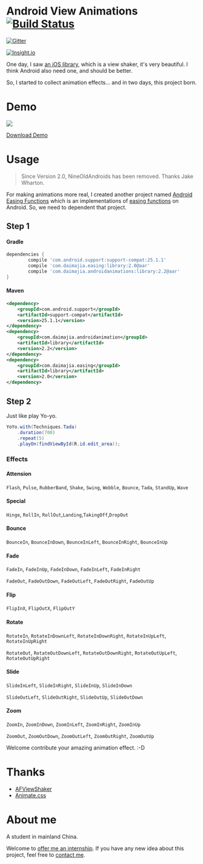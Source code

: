 # Android View Animations [![Build Status](https://travis-ci.org/daimajia/AndroidViewAnimations.svg)](https://travis-ci.org/daimajia/AndroidViewAnimations)

[![Gitter](https://badges.gitter.im/Join%20Chat.svg)](https://gitter.im/daimajia/AndroidViewAnimations?utm_source=badge&utm_medium=badge&utm_campaign=pr-badge&utm_content=badge)


[![Insight.io](https://insight.io/repoBadge/github.com/daimajia/AndroidViewAnimations)](https://insight.io/github.com/daimajia/AndroidViewAnimations)

One day, I saw [an iOS library](https://github.com/ArtFeel/AFViewShaker), which is a view shaker, it's very beautiful. I think Android also need one, and should be better.

So, I started to collect animation effects... and in two days, this project born.

# Demo

![](http://ww3.sinaimg.cn/mw690/610dc034gw1ej75mi2w77g20c30jb4qr.gif)

[Download Demo](https://github.com/daimajia/AndroidViewAnimations/releases/download/v1.1.2/AndroidViewAnimations-1.1.2.apk)
# Usage

> Since Version 2.0, NineOldAndroids has been removed. Thanks Jake Wharton.

For making animations more real, I created another project named [Android Easing Functions](https://github.com/daimajia/AnimationEasingFunctions) which is an implementations of [easing functions](http://easings.net/) on Android. So, we need to dependent that project.

## Step 1

#### Gradle
```groovy
dependencies {
        compile 'com.android.support:support-compat:25.1.1'
        compile 'com.daimajia.easing:library:2.0@aar'
        compile 'com.daimajia.androidanimations:library:2.2@aar'
}
```
#### Maven

```xml
<dependency>
    <groupId>com.android.support</groupId>
    <artifactId>support-compat</artifactId>
    <version>25.1.1</version>
</dependency>
<dependency>
    <groupId>com.daimajia.androidanimation</groupId>
    <artifactId>library</artifactId>
    <version>2.2</version>
</dependency>
<dependency>
    <groupId>com.daimajia.easing</groupId>
    <artifactId>library</artifactId>
    <version>2.0</version>
</dependency>
```

## Step 2

Just like play Yo-yo.

```java
YoYo.with(Techniques.Tada)
    .duration(700)
    .repeat(5)
    .playOn(findViewById(R.id.edit_area));
```

### Effects
#### Attension
`Flash`, `Pulse`, `RubberBand`, `Shake`, `Swing`, `Wobble`, `Bounce`, `Tada`, `StandUp`, `Wave`

#### Special
`Hinge`, `RollIn`, `RollOut`,`Landing`,`TakingOff`,`DropOut`

#### Bounce
`BounceIn`, `BounceInDown`, `BounceInLeft`, `BounceInRight`, `BounceInUp`

#### Fade
`FadeIn`, `FadeInUp`, `FadeInDown`, `FadeInLeft`, `FadeInRight`

`FadeOut`, `FadeOutDown`, `FadeOutLeft`, `FadeOutRight`, `FadeOutUp`

#### Flip
`FlipInX`, `FlipOutX`, `FlipOutY`

#### Rotate
`RotateIn`, `RotateInDownLeft`, `RotateInDownRight`, `RotateInUpLeft`, `RotateInUpRight`

`RotateOut`, `RotateOutDownLeft`, `RotateOutDownRight`, `RotateOutUpLeft`, `RotateOutUpRight`

#### Slide
`SlideInLeft`, `SlideInRight`, `SlideInUp`, `SlideInDown`

`SlideOutLeft`, `SlideOutRight`, `SlideOutUp`, `SlideOutDown`

#### Zoom
`ZoomIn`, `ZoomInDown`, `ZoomInLeft`, `ZoomInRight`, `ZoomInUp`

`ZoomOut`, `ZoomOutDown`, `ZoomOutLeft`, `ZoomOutRight`, `ZoomOutUp`

Welcome contribute your amazing animation effect. :-D

# Thanks

- [AFViewShaker](https://github.com/ArtFeel/AFViewShaker)
- [Animate.css](https://github.com/daneden/animate.css)

# About me

A student in mainland China. 

Welcome to [offer me an internship](mailto:daimajia@gmail.com).
If you have any new idea about this project, feel free to [contact me](mailto:daimajia@gmail.com).
